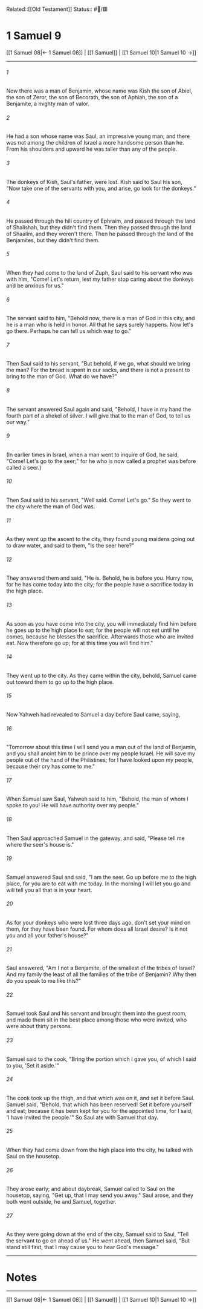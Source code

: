 Related::[[Old Testament]]
Status:: #📖/🟥
# 1 Samuel 9

[[1 Samuel 08|← 1 Samuel 08]] | [[1 Samuel]] | [[1 Samuel 10|1 Samuel 10 →]]
***



###### 1 
Now there was a man of Benjamin, whose name was Kish the son of Abiel, the son of Zeror, the son of Becorath, the son of Aphiah, the son of a Benjamite, a mighty man of valor. 

###### 2 
He had a son whose name was Saul, an impressive young man; and there was not among the children of Israel a more handsome person than he. From his shoulders and upward he was taller than any of the people. 

###### 3 
The donkeys of Kish, Saul's father, were lost. Kish said to Saul his son, "Now take one of the servants with you, and arise, go look for the donkeys." 

###### 4 
He passed through the hill country of Ephraim, and passed through the land of Shalishah, but they didn't find them. Then they passed through the land of Shaalim, and they weren't there. Then he passed through the land of the Benjamites, but they didn't find them. 

###### 5 
When they had come to the land of Zuph, Saul said to his servant who was with him, "Come! Let's return, lest my father stop caring about the donkeys and be anxious for us." 

###### 6 
The servant said to him, "Behold now, there is a man of God in this city, and he is a man who is held in honor. All that he says surely happens. Now let's go there. Perhaps he can tell us which way to go." 

###### 7 
Then Saul said to his servant, "But behold, if we go, what should we bring the man? For the bread is spent in our sacks, and there is not a present to bring to the man of God. What do we have?" 

###### 8 
The servant answered Saul again and said, "Behold, I have in my hand the fourth part of a shekel of silver. I will give that to the man of God, to tell us our way." 

###### 9 
(In earlier times in Israel, when a man went to inquire of God, he said, "Come! Let's go to the seer;" for he who is now called a prophet was before called a seer.) 

###### 10 
Then Saul said to his servant, "Well said. Come! Let's go." So they went to the city where the man of God was. 

###### 11 
As they went up the ascent to the city, they found young maidens going out to draw water, and said to them, "Is the seer here?" 

###### 12 
They answered them and said, "He is. Behold, he is before you. Hurry now, for he has come today into the city; for the people have a sacrifice today in the high place. 

###### 13 
As soon as you have come into the city, you will immediately find him before he goes up to the high place to eat; for the people will not eat until he comes, because he blesses the sacrifice. Afterwards those who are invited eat. Now therefore go up; for at this time you will find him." 

###### 14 
They went up to the city. As they came within the city, behold, Samuel came out toward them to go up to the high place. 

###### 15 
Now Yahweh had revealed to Samuel a day before Saul came, saying, 

###### 16 
"Tomorrow about this time I will send you a man out of the land of Benjamin, and you shall anoint him to be prince over my people Israel. He will save my people out of the hand of the Philistines; for I have looked upon my people, because their cry has come to me." 

###### 17 
When Samuel saw Saul, Yahweh said to him, "Behold, the man of whom I spoke to you! He will have authority over my people." 

###### 18 
Then Saul approached Samuel in the gateway, and said, "Please tell me where the seer's house is." 

###### 19 
Samuel answered Saul and said, "I am the seer. Go up before me to the high place, for you are to eat with me today. In the morning I will let you go and will tell you all that is in your heart. 

###### 20 
As for your donkeys who were lost three days ago, don't set your mind on them, for they have been found. For whom does all Israel desire? Is it not you and all your father's house?" 

###### 21 
Saul answered, "Am I not a Benjamite, of the smallest of the tribes of Israel? And my family the least of all the families of the tribe of Benjamin? Why then do you speak to me like this?" 

###### 22 
Samuel took Saul and his servant and brought them into the guest room, and made them sit in the best place among those who were invited, who were about thirty persons. 

###### 23 
Samuel said to the cook, "Bring the portion which I gave you, of which I said to you, 'Set it aside.'" 

###### 24 
The cook took up the thigh, and that which was on it, and set it before Saul. Samuel said, "Behold, that which has been reserved! Set it before yourself and eat; because it has been kept for you for the appointed time, for I said, 'I have invited the people.'" So Saul ate with Samuel that day. 

###### 25 
When they had come down from the high place into the city, he talked with Saul on the housetop. 

###### 26 
They arose early; and about daybreak, Samuel called to Saul on the housetop, saying, "Get up, that I may send you away." Saul arose, and they both went outside, he and Samuel, together. 

###### 27 
As they were going down at the end of the city, Samuel said to Saul, "Tell the servant to go on ahead of us." He went ahead, then Samuel said, "But stand still first, that I may cause you to hear God's message."

---
# Notes


***
[[1 Samuel 08|← 1 Samuel 08]] | [[1 Samuel]] | [[1 Samuel 10|1 Samuel 10 →]]
